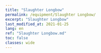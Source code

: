 ```yaml
---
title: "Slaughter Longbow"
permalink: /equipment/Slaughter Longbow/
excerpt: "Slaughter Longbow"
last_modified_at: 2021-01-25
lang: en
ref: "Slaughter Longbow.md"
toc: false
classes: wide
---
```


